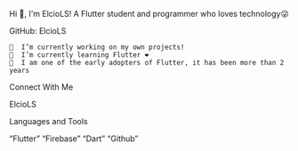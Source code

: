 Hi 👋, I'm ElcioLS!
A Flutter student and programmer who loves technology😜

GitHub: ElcioLS

    🔭  I’m currently working on my own projects!
    🌱  I’m currently learning Flutter ❤️
    🗿  I am one of the early adopters of Flutter, it has been more than 2 years

Connect With Me

ElcioLS


Languages and Tools

“Flutter” “Firebase” “Dart” “Github”

